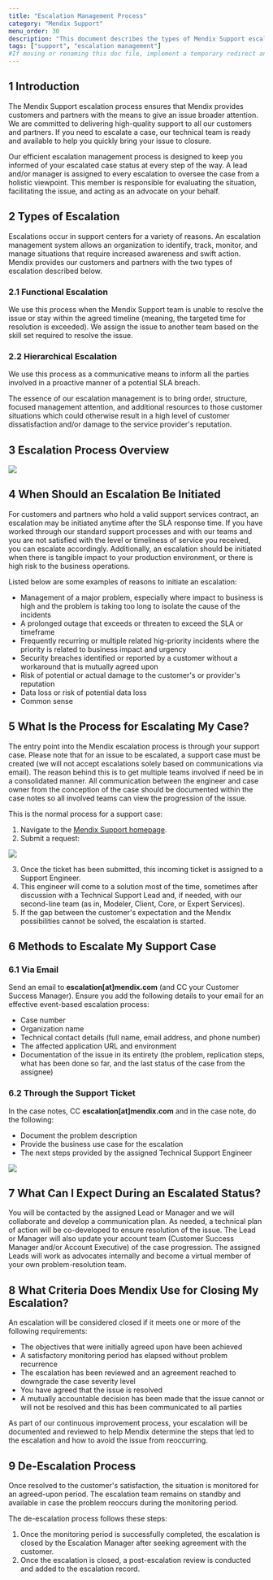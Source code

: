 ```yaml
---
title: "Escalation Management Process"
category: "Mendix Support"
menu_order: 30
description: "This document describes the types of Mendix Support escalation and how the escalation process works."
tags: ["support", "escalation management"]
#If moving or renaming this doc file, implement a temporary redirect and let the respective team know they should update the URL in the product. See Mapping to Products for more details.
---
```


## 1 Introduction

The Mendix Support escalation process ensures that Mendix provides customers and partners with the means to give an issue broader attention. We are committed to delivering high-quality support to all our customers and partners. If you need to escalate a case, our technical team is ready and available to help you quickly bring your issue to closure.

Our efficient escalation management process is designed to keep you informed of your escalated case status at every step of the way. A lead and/or manager is assigned to every escalation to oversee the case from a holistic viewpoint. This member is responsible for evaluating the situation, facilitating the issue, and acting as an advocate on your behalf.

## 2 Types of Escalation

Escalations occur in support centers for a variety of reasons. An escalation management system allows an organization to identify, track, monitor, and manage situations that require increased awareness and swift action. Mendix provides our customers and partners with the two types of escalation described below.

### 2.1 Functional Escalation

We use this process when the Mendix Support team is unable to resolve the issue or stay within the agreed timeline (meaning, the targeted time for resolution is exceeded). We assign the issue to another team based on the skill set required to resolve the issue.

### 2.2 Hierarchical Escalation

We use this process as a communicative means to inform all the parties involved in a proactive manner of a potential SLA breach.

The essence of our escalation management is to bring order, structure, focused management attention, and additional resources to those customer situations which could otherwise result in a high level of customer dissatisfaction and/or damage to the service provider's reputation.                                                                                   

## 3 Escalation Process Overview

![](attachments/escalation-management-process/escalation_process_overview.png)

## 4 When Should an Escalation Be Initiated

For customers and partners who hold a valid support services contract, an escalation may be initiated anytime after the SLA response time. If you have worked through our standard support processes and with our teams and you are not satisfied with the level or timeliness of service you received, you can escalate accordingly. Additionally, an escalation should be initiated when there is tangible impact to your production environment, or there is high risk to the business operations.

Listed below are some examples of reasons to initiate an escalation:

* Management of a major problem, especially where impact to business is high and the problem is taking too long to isolate the cause of the incidents
* A prolonged outage that exceeds or threaten to exceed the SLA or timeframe
* Frequently recurring or multiple related hig-priority incidents where the priority is related to business impact and urgency
* Security breaches identified or reported by a customer without a workaround that is mutually agreed upon
* Risk of potential or actual damage to the customer's or provider's reputation
* Data loss or risk of potential data loss
* Common sense

## 5 What Is the Process for Escalating My Case?

The entry point into the Mendix escalation process is through your support case. Please note that for an issue to be escalated, a support case must be created (we will not accept escalations solely based on communications via email). The reason behind this is to get multiple teams involved if need be in a consolidated manner. All communication between the engineer and case owner from the conception of the case should be documented within the case notes so all involved teams can view the progression of the issue.

This is the normal process for a support case:

1. Navigate to the [Mendix Support homepage](https://support.mendix.com/hc/en-us).
2. Submit a request:

  ![](attachments/escalation-management-process/zendesk.png)

3. Once the ticket has been submitted, this incoming ticket is assigned to a Support Engineer.
4. This engineer will come to a solution most of the time, sometimes after discussion with a Technical Support Lead and, if needed, with our second-line team (as in, Modeler, Client, Core, or Expert Services).
5.	If the gap between the customer's expectation and the Mendix possibilities cannot be solved, the escalation is started.

## 6 Methods to Escalate My Support Case

### 6.1 Via Email

Send an email to **escalation[at]mendix.com** (and CC your Customer Success Manager). Ensure you add the following details to your email for an effective event-based escalation process:

* Case number
* Organization name
* Technical contact details (full name, email address, and phone number)
* The affected application URL and environment
* Documentation of the issue in its entirety (the problem, replication steps, what has been done so far, and the last status of the case from the assignee)

### 6.2 Through the Support Ticket

In the case notes, CC **escalation[at]mendix.com** and in the case note, do the following:

*	Document the problem description
*	Provide the business use case for the escalation
*	The next steps provided by the assigned Technical Support Engineer

![](attachments/escalation-management-process/escalation.png)

## 7 What Can I Expect During an Escalated Status?

You will be contacted by the assigned Lead or Manager and we will collaborate and develop a communication plan. As needed, a technical plan of action will be co-developed to ensure resolution of the issue. The Lead or Manager will also update your account team (Customer Success Manager and/or Account Executive) of the case progression. The assigned Leads will work as advocates internally and become a virtual member of your own problem-resolution team.

## 8 What Criteria Does Mendix Use for Closing My Escalation?

An escalation will be considered closed if it meets one or more of the following requirements:

* The objectives that were initially agreed upon have been achieved
* A satisfactory monitoring period has elapsed without problem recurrence
* The escalation has been reviewed and an agreement reached to downgrade the case severity level
* You have agreed that the issue is resolved
* A mutually accountable decision has been made that the issue cannot or will not be resolved and this has been communicated to all parties

As part of our continuous improvement process, your escalation will be documented and reviewed to help Mendix determine the steps that led to the escalation and how to avoid the issue from reoccurring.

## 9 De-Escalation Process

Once resolved to the customer's satisfaction, the situation is monitored for an agreed-upon period. The escalation team remains on standby and available in case the problem reoccurs during the monitoring period.

The de-escalation process follows these steps:

1. Once the monitoring period is successfully completed, the escalation is closed by the Escalation Manager after seeking agreement with the customer.
2. Once the escalation is closed, a post-escalation review is conducted and added to the escalation record.

